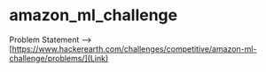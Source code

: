 # amazon_ml_challenge

Problem Statement --> [https://www.hackerearth.com/challenges/competitive/amazon-ml-challenge/problems/](Link)
